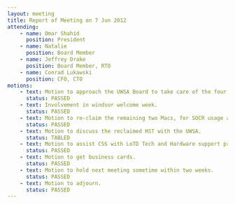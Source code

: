 ```yaml
---
layout: meeting
title: Report of Meeting on 7 Jun 2012
attending:
    - name: Omar Shahid
      position: President
    - name: Natalie
      position: Board Member
    - name: Jeffrey Drake
      position: Board Member, RTO
    - name: Conrad Lukawski
      position: CFO, CTO
motions:
    - text: Motion to approach the UWSA Board to take care of the four iMacs on the second floor set with SOCR logos and wallpaper.
      status: PASSED
    - text: Involvement in windsor welcome week.
      status: PASSED
    - text: Motion to re-claim the remaining two Macs, for SOCR usage and determining in a future meeting the purpose of usage.
      status: PASSED
    - text: Motion to discuss the reclaimed HST with the UWSA.
      status: TABLED
    - text: Motion to assist CSS with LoTD Tech and Hardware support provided it is on campus within SOCR's discretion - non financial support only.
      status: PASSED
    - text: Motion to get business cards.
      status: PASSED
    - text: Motion to hold next meeting sometime within two weeks.
      status: PASSED
    - text: Motion to adjourn.
      status: PASSED
---
```

